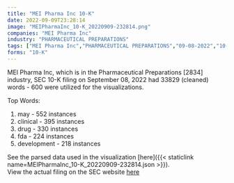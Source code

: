 ```yaml
---
title: "MEI Pharma Inc 10-K"
date: 2022-09-09T23:28:14
image: "MEIPharmaInc_10-K_20220909-232814.png"
companies: "MEI Pharma Inc"
industry: "PHARMACEUTICAL PREPARATIONS"
tags: ["MEI Pharma Inc","PHARMACEUTICAL PREPARATIONS","09-08-2022","10-K"]
forms: "10-K"
---
```

MEI Pharma Inc, which is in the Pharmaceutical Preparations [2834] industry, SEC 10-K filing on September 08, 2022 had 33829 (cleaned) words - 600 were utilized for the visualizations.

Top Words:
1. may - 552 instances
2. clinical - 395 instances
3. drug - 330 instances
4. fda - 224 instances
5. development - 218 instances


See the parsed data used in the visualization [here]({{< staticlink name=MEIPharmaInc_10-K_20220909-232814.json >}}).  
View the actual filing on the SEC website [here](https://www.sec.gov/Archives/edgar/data/1262104/0000950170-22-018236.txt)